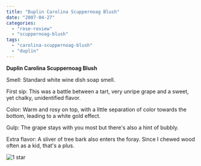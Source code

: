 ```yaml
---
title: "Duplin Carolina Scuppernoag Blush"
date: "2007-04-27"
categories: 
  - "rose-review"
  - "scuppernoag-blush"
tags: 
  - "carolina-scuppernoag-blush"
  - "duplin"
---
```


**Duplin Carolina Scuppernoag Blush**

Smell: Standard white wine dish soap smell.

First sip: This was a battle between a tart, very unripe grape and a sweet, yet chalky, unidentified flavor.

Color: Warm and rosy on top, with a little separation of color towards the bottom, leading to a white gold effect.

Gulp: The grape stays with you most but there's also a hint of bubbly.

Extra flavor: A sliver of tree bark also enters the foray. Since I chewed wood often as a kid, that's a plus.

![1 star](http://www.rebeccagomezfarrell.com/wp-content/uploads/2009/04/rating_olive1.gif "rating_olive1")
